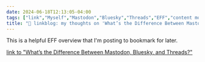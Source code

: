 ```yaml
---
date: 2024-06-18T12:13:05-04:00
tags: ["link","Myself","Mastodon","Bluesky","Threads","EFF","content moderation","fediverse"]
title: "🔗 linkblog: my thoughts on 'What’s the Difference Between Mastodon, Bluesky, and Threads?'"
---
```

This is a helpful EFF overview that I'm posting to bookmark for later.

[link to "What’s the Difference Between Mastodon, Bluesky, and Threads?"](https://www.eff.org/deeplinks/2024/06/whats-difference-between-mastodon-bluesky-and-threads)